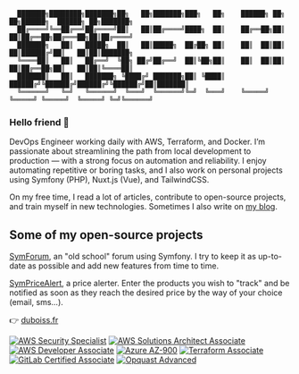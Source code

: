       ███████╗████████╗███████╗██╗   ██╗███████╗███╗   ██╗    ██████╗ ██╗   ██╗██████╗  ██████╗ ██╗███████╗
      ██╔════╝╚══██╔══╝██╔════╝██║   ██║██╔════╝████╗  ██║    ██╔══██╗██║   ██║██╔══██╗██╔═══██╗██║██╔════╝
      ███████╗   ██║   █████╗  ██║   ██║█████╗  ██╔██╗ ██║    ██║  ██║██║   ██║██████╔╝██║   ██║██║███████╗
      ╚════██║   ██║   ██╔══╝  ╚██╗ ██╔╝██╔══╝  ██║╚██╗██║    ██║  ██║██║   ██║██╔══██╗██║   ██║██║╚════██║
      ███████║   ██║   ███████╗ ╚████╔╝ ███████╗██║ ╚████║    ██████╔╝╚██████╔╝██████╔╝╚██████╔╝██║███████║
      ╚══════╝   ╚═╝   ╚══════╝  ╚═══╝  ╚══════╝╚═╝  ╚═══╝    ╚═════╝  ╚═════╝ ╚═════╝  ╚═════╝ ╚═╝╚══════╝
                                                                                                                  
### Hello friend 👋
DevOps Engineer working daily with AWS, Terraform, and Docker. I’m passionate about streamlining the path from local development to production — with a strong focus on automation and reliability. I enjoy automating repetitive or boring tasks, and I also work on personal projects using Symfony (PHP), Nuxt.js (Vue), and TailwindCSS.

On my free time, I read a lot of articles, contribute to open-source projects, and train myself in new technologies. Sometimes I also write on [my blog](https://www.duboiss.fr/blog).

## Some of my open-source projects
[SymForum](https://github.com/DuboisS/SymForum), an "old school" forum using Symfony. I try to keep it as up-to-date as possible and add new features from time to time.

[SymPriceAlert](https://github.com/duboiss/SymPriceAlert), a price alerter. Enter the products you wish to "track" and be notified as soon as they reach the desired price by the way of your choice (email, sms...).


👉 [duboiss.fr](https://www.duboiss.fr/)

[![AWS Security Specialist](https://www.zupimages.net/up/23/35/ejko.png)](https://www.credly.com/badges/7f5f8e68-50f1-4149-9643-ff25e8dd9ddb)
[![AWS Solutions Architect Associate](https://zupimages.net/up/22/20/a9rq.png)](https://www.credly.com/badges/0ab411c6-f914-492a-90e5-d94ea846e37b)
[![AWS Developer Associate](https://www.zupimages.net/up/23/09/on8c.png)](https://www.credly.com/badges/d0b52442-49aa-424e-9086-c61957f7c503)
[![Azure AZ-900](https://zupimages.net/up/22/30/6n0j.png)](https://www.credly.com/badges/3dd900d0-b4a9-48e5-8015-1fb3eb0b8721)
[![Terraform Associate](https://i.imgur.com/Hp8q2mk.png)](https://www.credly.com/badges/ed4848ad-38bf-4243-a26a-fb678f0cfe57)
[![GitLab Certified Associate](https://zupimages.net/up/21/25/wlxn.png)](https://www.credly.com/badges/34f8e068-79df-4a71-b43d-1f68e213e82c)
[![Opquast Advanced](https://zupimages.net/up/21/25/suvk.png)](https://directory.opquast.com/fr/certificat/N5R7EP/)
